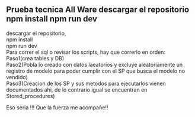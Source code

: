 Prueba tecnica All Ware
descargar el repositorio
npm install
npm run dev
-----------------------------------------------------------------------------
descargar el repositorio,<br>
npm install<br>
npm run dev<br>
Para correr el sql o revisar los scripts, hay que correrlo en orden:<br>
Paso1(crea tables y DB)<br>
Paso2(Pobla lo creado con datos laeatorios y excluye aleatoriamente un registro de modelo para poder cumplir con el SP que busca el modelo no vendido)<br>
Paso3(Creacion de los SP y sus metodos para ejecutarlos vienen documentados ahi, de lo contrario igual se encuentran en Stored_procedures)<br>

Eso seria !!! Que la fuerza me acompañe!!

